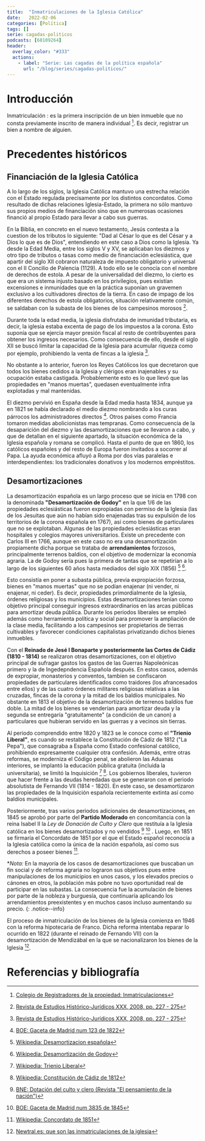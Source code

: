 ```yaml
---
title:  "Inmatriculaciones de la Iglesia Católica"
date:   2022-02-06
categories: [Política]
tags: []
serie: cagadas-politicos
podcasts: [68109264]
header:
  overlay_color: "#333"
  actions:
    - label: "Serie: Las cagadas de la política española"
      url: "/blog/series/cagadas-politicos/"
---
```


# Introducción

Inmatriculación
: es la primera inscripción de un bien inmueble que no consta previamente inscrito de manera individual [^1]. Es decir, registrar un bien a nombre de alguien.

# Precedentes históricos

## Financiación de la Iglesia Católica

A lo largo de los siglos, la Iglesia Católica mantuvo una estrecha relación con el Estado regulada precisamente por los distintos concordatos. Como resultado de dichas relaciones Iglesia-Estado, la primera no sólo mantuvo sus propios medios de financiación sino que en numerosas ocasiones financió al propio Estado para llevar a cabo sus guerras. 

En la Biblia, en concreto en el nuevo testamento, Jesús contesta a la cuestion de los tributos lo siguiente: "Dad al César lo que es del César y a Dios lo que es de Dios", entendiendo en este caso a Dios como la Iglesia. Ya desde la Edad Media, entre los siglos V y XV, se aplicaban los diezmos y otro tipo de tributos o tasas como medio de financiación eclesiástica, que apartir del siglo XII cobraron naturaleza de impuesto obligatorio y universal con el II Concilio de Palencia (1129). A todo ello se le conocía con el nombre de derechos de estola. A pesar de la universalidad del diezmo, lo cierto es que era un sistema injusto basado en los privilegios, pues existían excensiones e inmunidades que en la práctica suponían un gravemen exclusivo a los cultivadores directos de la tierra. En caso de impago de los diferentes derechos de estola obligatorios, situación relativamente común, se saldaban con la subasta de los bienes de los campesinos morosos [^11]. 

Durante toda la edad media, la iglesia disfrutaba de inmunidad tributaria, es decir, la iglesia estaba excenta de pago de los impuestos a la corona. Esto suponía que se ejercía mayor presión fiscal al resto de contribuyentes para obtener los ingresos necesarios. Como consecuencia de ello, desde el siglo XII se buscó limitar la capacidad de la Iglesia para acumular riqueza como por ejemplo, prohibiendo la venta de fincas a la iglesia [^11]. 

No obstante a lo anterior, fueron los Reyes Católicos los que decretaron que todos los bienes cedidos a la Iglesia y clérigos eran inajenables y su ocupación estaba castigada. Probablemente esto es lo que llevó que las propiedades en "manos muertas", quedasen eventualmente infra explotadas y mal mantenidas.

El diezmo pervivió en España desde la Edad media hasta 1834, aunque ya en 1821 se había declarado el medio diezmo nombrando a los curas párrocos los administradores directos [^12]. Otros países como Francia tomaron medidas abolicionistas mas tempranas. Como consecuencia de la desaparición del diezmo y las desamortizaciones que se llevaron a cabo, y que de detallan en el siguiente apartado, la situación económica de la Iglesia española y romana se complicó. Hasta el punto de que en 1860, los católicos españoles y del resto de Europa fueron invitados a socorrer al Papa. La ayuda económica afluyó a Roma por dos vías paralelas e interdependientes: los tradicionales donativos y los modernos empréstitos.

## Desamortizaciones

La desamortización española es un largo proceso que se inicia en 1798 con la denominada **"Desamortización de Godoy"** en la que 1/6 de las propiedades eclesiásticas fueron expropiadas con permiso de la Iglesia (las de los Jesuitas que aún no habían sido enajenadas tras su expulsión de los territorios de la corona española en 1767), así como bienes de particulares que no se explotaban. Algunas de las propiedades eclesiásticas eran hospitales y colegios mayores universitarios. Existe un precedente con Carlos III en 1766, aunque en este caso no era una desamortización propiamente dicha porque se trataba de **arrendamientos** forzosos, principalmente terrenos baldíos, con el objetivo de modernizar la economía agraria. La de Godoy sería pues la primera de tantas que se repetirían a lo largo de los siguientes 60 años hasta mediados del siglo XIX (1856) [^4] [^5].

Esto consistía en poner a subasta pública, previa expropiación forzosa, bienes en "manos muertas" que no se podían enajenar (ni vender, ni enajenar, ni ceder). Es decir, propiedades primordialmente de la Iglesia, órdenes religiosas y los municipios. Estas desamortizaciones tenían como objetivo principal conseguir ingresos extraordinarios en las arcas públicas para amortizar deuda pública. Durante los periodos liberales se empleó además como herramienta política y social para promover la ampliación de la clase media, facilitando a los campesinos ser propietarios de tierras cultivables y favorecer condiciones capitalistas privatizando dichos bienes inmuebles.

Con el **Reinado de Jesé I Bonaparte y posteriormente las Cortes de Cádiz (1810 - 1814)** se realizaron otras desamortizaciones, con el objetivo principal de sufragar gastos los gastos de las Guerras Napoleónicas primero y la de Ingedepndencia Española después. En estos casos, además de expropiar, monasterios y conventos, tambíen se confiscaron propiedades de particulares identificados como traidores (los afrancesados entre ellos) y de las cuatro órdenes militares religiosas relativas a las cruzadas, fincas de la corona y la mitad de los baldíos municipales. No obstante en 1813 el objetivo de la desamortización de terrenos baldíos fue doble. La mitad de los bienes se venderían para amortizar deuda y la segunda se entregaría "gratuitamente" (a condición de un canon) a particulares que hubieran servido en las guerras y a vecinos sin tierras. 

Al periodo comprendido entre 1820 y 1823 se le conoce como el **"Trienio Liberal"**, es cuando se restablece la Constitución de Cádiz de 1812 ("La Pepa"), que consagraba a España como Estado confesional católico, prohibiendo expresamente cualquier otra confesión. Además, entre otras reformas, se moderniza el Código penal, se abolieron las Aduanas interiores, se implantó la educación pública gratuita (incluida la universitaria), se limitó la Inquisición [^3] [^7]. Los gobiernos liberales, tuvieron que hacer frente a las deudas heredadas que se generaron con el periodo absolutista de Fernando VII (1814 - 1820). En este caso, se desamortizaron las propiedades de la Inquisición española recientemente extinta así como baldíos municipales.

Posteriormente, tras varios periodos adicionales de desamortizaciones, en 1845 se aprobó por parte del **Partido Moderado** en concomitancia con la reina Isabel II la *Ley de Donación de Culto y Clero* que restituía a la Iglesia católica en los bienes desamortizados y no vendidos [^9] [^10] . Luego, en 1851 se firmaría el Concordato de 1851 por el que el Estado español reconocía a la Iglesia católica como la única de la nación española, así como sus derechos a poseer bienes [^8].

**Nota:* En la mayoría de los casos de desamortizaciones que buscaban un fin social y de reforma agraria no lograron sus objetivos pues entre manipulaciones de los municipios en unos casos, y los elevados precios o cánones en otros, la población más pobre no tuvo oportunidad real de participar en las subastas. La consecuencia fue la acumulación de bienes por parte de la nobleza y burguesía, que continuaría aplicando los arrendamientos preexistentes y en muchos casos incluso aumentando su precio.
{: .notice--info}



El proceso de inmatriculación de los bienes de la Iglesia comienza en 1946 con la reforma hipotecaria de Franco. Dicha reforma intentaba reparar lo ocurrido en 1822 (durante el reinado de Fernando VII) con la desamortización de Mendizábal en la que se nacionalizaron los bienes de la Iglesia [^2].


# Referencias y bibliografía
[^1]: [Colegio de Registradores de la propiedad: Inmatriculaciones](https://www.registradores.org/-/%C2%BFco-mo-se-inmatricula-una-finca-)
[^2]: [Newtral.es: que son las inmatriculaciones de la iglesia](https://www.newtral.es/inmatriculaciones-iglesia-bienes-conferencia-episcopal/20220131/)
[^3]: [Wikipedia: Trienio Liberal](https://es.wikipedia.org/wiki/Trienio_Liberal)
[^4]: [Wikipedia: Desamortizacion española](https://es.wikipedia.org/wiki/Desamortizaci%C3%B3n_espa%C3%B1ola)
[^5]: [Wikipedia: Desamortización de Godoy](https://es.wikipedia.org/wiki/Desamortizaci%C3%B3n_de_Godoy)
[^6]: [Wikipedia: Expulsión de los jesuitas](https://es.wikipedia.org/wiki/Compa%C3%B1%C3%ADa_de_Jes%C3%BAs#Expulsiones_y_supresi%C3%B3n)
[^7]: [Wikipedia: Constitución de Cádiz de 1812](https://es.wikipedia.org/wiki/Constituci%C3%B3n_espa%C3%B1ola_de_1812)
[^8]: [Wikipedia: Concordato de 1851](https://es.wikipedia.org/wiki/Concordato_entre_el_Estado_espa%C3%B1ol_y_la_Santa_Sede_de_1851)
[^9]: [BNE: Dotación del culto y clero (Revista "El pensamiento de la nación")](http://hemerotecadigital.bne.es/issue.vm?id=0004024761)
[^10]: [BOE: Gaceta de Madrid num 3835 de 1845](https://www.boe.es/diario_gazeta/comun/pdf.php?p=1845/03/15/pdfs/GMD-1845-3835.pdf)
[^11]: [Revista de Estudios Histórico-Jurídicos XXX, 2008, pp. 227 - 275](https://www.scielo.cl/scielo.php?script=sci_arttext&pid=S0716-54552008000100009)
[^12]: [BOE: Gaceta de Madrid num 123 de 1822](https://www.boe.es/diario_gazeta/comun/pdf.php?p=1822/05/01/pdfs/GMD-1822-123.pdf)
